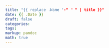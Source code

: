 ```yaml
---
title: "{{ replace .Name "-" " " | title }}"
date: {{ .Date }}
draft: false
categories: 
tags:
markup: pandoc
math: true
---
```


